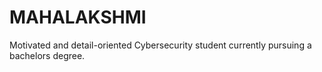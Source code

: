 # MAHALAKSHMI
Motivated and detail-oriented Cybersecurity student currently pursuing a bachelors degree.
